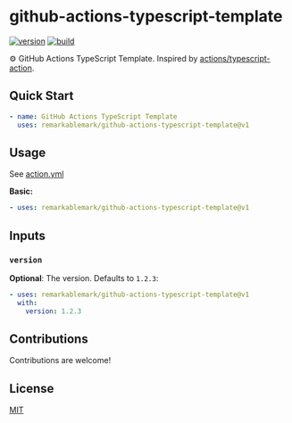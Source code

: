 # github-actions-typescript-template

[![version](https://badgen.net/github/release/remarkablemark/github-actions-typescript-template)](https://github.com/remarkablemark/github-actions-typescript-template/releases)
[![build](https://github.com/remarkablemark/github-actions-typescript-template/actions/workflows/build.yml/badge.svg)](https://github.com/remarkablemark/github-actions-typescript-template/actions/workflows/build.yml)

:gear: GitHub Actions TypeScript Template. Inspired by [actions/typescript-action](https://github.com/actions/typescript-action).

## Quick Start

```yaml
- name: GitHub Actions TypeScript Template
  uses: remarkablemark/github-actions-typescript-template@v1
```

## Usage

See [action.yml](action.yml)

**Basic:**

```yaml
- uses: remarkablemark/github-actions-typescript-template@v1
```

## Inputs

### `version`

**Optional**: The version. Defaults to `1.2.3`:

```yaml
- uses: remarkablemark/github-actions-typescript-template@v1
  with:
    version: 1.2.3
```

## Contributions

Contributions are welcome!

## License

[MIT](LICENSE)

